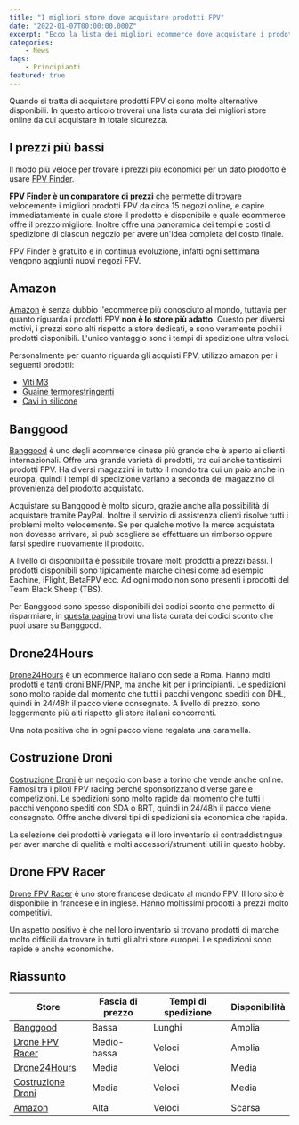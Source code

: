 ```yaml
---
title: "I migliori store dove acquistare prodotti FPV"
date: "2022-01-07T00:00:00.000Z"
excerpt: "Ecco la lista dei migliori ecommerce dove acquistare i prodotti FPV e dove si risparmia di più"
categories:
    - News
tags: 
    - Principianti
featured: true
---
```


Quando si tratta di acquistare prodotti FPV ci sono molte alternative disponibili. In questo articolo troverai una lista curata dei migliori store online da cui acquistare in totale sicurezza. 

## I prezzi più bassi

Il modo più veloce per trovare i prezzi più economici per un dato prodotto è usare [FPV Finder](https://fpvfinder.netlify.app/?utm_source=lucafpv&utm_medium=referral&utm_campaign=lucafpv).

**FPV Finder è un comparatore di prezzi** che permette di trovare velocemente i migliori prodotti FPV da circa 15 negozi online, e capire immediatamente in quale store il prodotto è disponibile e quale ecommerce offre il prezzo migliore. Inoltre offre una panoramica dei tempi e costi di spedizione di ciascun negozio per avere un'idea completa del costo finale.

FPV Finder è gratuito e in continua evoluzione, infatti ogni settimana vengono aggiunti nuovi negozi FPV.

## Amazon
[Amazon](https://amzn.to/3JELfh4) è senza dubbio l'ecommerce più conosciuto al mondo, tuttavia per quanto riguarda i prodotti FPV **non è lo store più adatto**. Questo per diversi motivi, i prezzi sono alti rispetto a store dedicati, e sono veramente pochi i prodotti disponibili. L'unico vantaggio sono i tempi di spedizione ultra veloci. 

Personalmente per quanto riguarda gli acquisti FPV, utilizzo amazon per i seguenti prodotti:
- [Viti M3](https://amzn.to/3FZJQj6)
- [Guaine termorestringenti](https://amzn.to/3G3eIiv)
- [Cavi in silicone](https://amzn.to/3G29Bze)

## Banggood

[Banggood](https://www.banggood.com/?p=YN241438687092016024) è uno degli ecommerce cinese più grande che è aperto ai clienti internazionali. Offre una grande varietà di prodotti, tra cui anche tantissimi prodotti FPV. Ha diversi magazzini in tutto il mondo tra cui un paio anche in europa, quindi i tempi di spedizione variano a seconda del magazzino di provenienza del prodotto acquistato.

Acquistare su Banggood è molto sicuro, grazie anche alla possibilità di acquistare tramite PayPal. Inoltre il servizio di assistenza clienti risolve tutti i problemi molto velocemente. Se per qualche motivo la merce acquistata non dovesse arrivare, si può scegliere se effettuare un rimborso oppure farsi spedire nuovamente il prodotto.

A livello di disponibilità è possibile trovare molti prodotti a prezzi bassi. I prodotti disponibili sono tipicamente marche cinesi come ad esempio Eachine, iFlight, BetaFPV ecc. Ad ogni modo non sono presenti i prodotti del Team Black Sheep (TBS).

Per Banggood sono spesso disponibili dei codici sconto che permetto di risparmiare, in [questa pagina](https://lucafpv.com/offerte-e-coupon) trovi una lista curata dei codici sconto che puoi usare su Banggood.

## Drone24Hours

[Drone24Hours](https://www.drone24hours.com/?D24H=lucapalonca) è un ecommerce italiano con sede a Roma. Hanno molti prodotti e tanti droni BNF/PNP, ma anche kit per i principianti. Le spedizioni sono molto rapide dal momento che tutti i pacchi vengono spediti con DHL, quindi in 24/48h il pacco viene consegnato. A livello di prezzo, sono leggermente più alti rispetto gli store italiani concorrenti. 

Una nota positiva che in ogni pacco viene regalata una caramella.

## Costruzione Droni

[Costruzione Droni](https://www.costruzionedroni.it/) è un negozio con base a torino che vende anche online. Famosi tra i piloti FPV racing perché sponsorizzano diverse gare e competizioni. Le spedizioni sono molto rapide dal momento che tutti i pacchi vengono spediti con SDA o BRT, quindi in 24/48h il pacco viene consegnato. Offre anche diversi tipi di spedizioni sia economica che rapida. 

La selezione dei prodotti è variegata e il loro inventario si contraddistingue per aver marche di qualità e molti accessori/strumenti utili in questo hobby.

## Drone FPV Racer

[Drone FPV Racer](https://www.drone-fpv-racer.com/) è uno store francese dedicato al mondo FPV. Il loro sito è disponibile in francese e in inglese. Hanno moltissimi prodotti a prezzi molto competitivi. 

Un aspetto positivo è che nel loro inventario si trovano prodotti di marche molto difficili da trovare in tutti gli altri store europei. Le spedizioni sono rapide e anche economiche.


## Riassunto

| Store                                                          | Fascia di prezzo | Tempi di spedizione | Disponibilità |
|----------------------------------------------------------------|------------------|---------------------|---------------|
| [Banggood](https://www.banggood.com/?p=YN241438687092016024)   | Bassa            | Lunghi              | Amplia        |
| [Drone FPV Racer](https://www.drone-fpv-racer.com/)            | Medio-bassa      | Veloci              | Amplia        |
| [Drone24Hours](https://www.drone24hours.com/?D24H=lucapalonca) | Media            | Veloci              | Media         |
| [Costruzione Droni](https://www.costruzionedroni.it/)          | Media            | Veloci              | Media         |
| [Amazon](https://amzn.to/3JELfh4)                              | Alta             | Veloci              | Scarsa        |


